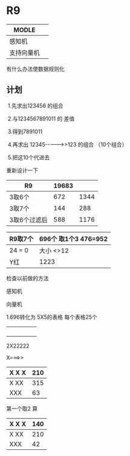 # R9

| MODLE      |      |
| ---------- | ---- |
| 感知机     |      |
| 支持向量机 |      |

有什么办法使数据规则化

## 计划

​		1.先求出123456 的组合

​		2.与1234567891011 的 差值

​		3.得到7891011

​		4.再求出 12345----->>123 的组合 （10个组合）

​		5.把这10个代进去

重新设计一下

| R9           | 19683 |      |
| ------------ | ----- | ---- |
| 3取6个       | 672   | 1344 |
| 3取7个       | 144   | 288  |
| 3取6个过滤后 | 588   | 1176 |

| R9取7个 | 696个  取1个3 476=952 |
| ------- | --------------------- |
| 24 = 0  | 大小 <>12             |
| Y红     | 1223                  |



检查以前做的方法 

感知机

向量机



1.696转化为 5X5的表格 每个表格25个

|      |      |      |      |      |
| ---- | ---- | ---- | ---- | ---- |
|      |      |      |      |      |
|      |      |      |      |      |
|      |      |      |      |      |
|      |      |      |      |      |

2X22222

X===>>

| X  X  X | 210  |
| ------- | ---- |
| X  XX   | 315  |
| XXX     | 63   |

第一个取2 算

| X  X  X | 140  |
| ------- | ---- |
| X  XX   | 210  |
| XXX     | 42   |

